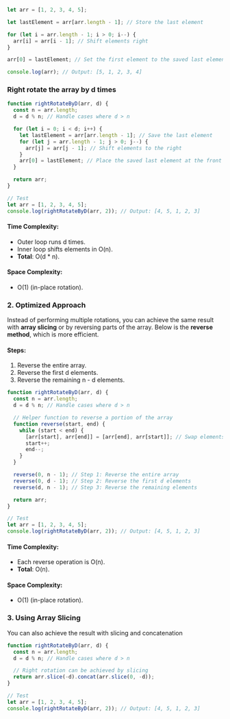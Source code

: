 ```javascript
let arr = [1, 2, 3, 4, 5];

let lastElement = arr[arr.length - 1]; // Store the last element

for (let i = arr.length - 1; i > 0; i--) {
  arr[i] = arr[i - 1]; // Shift elements right
}

arr[0] = lastElement; // Set the first element to the saved last element

console.log(arr); // Output: [5, 1, 2, 3, 4]
```

### Right rotate the array by d times

```javascript
function rightRotateByD(arr, d) {
  const n = arr.length;
  d = d % n; // Handle cases where d > n

  for (let i = 0; i < d; i++) {
    let lastElement = arr[arr.length - 1]; // Save the last element
    for (let j = arr.length - 1; j > 0; j--) {
      arr[j] = arr[j - 1]; // Shift elements to the right
    }
    arr[0] = lastElement; // Place the saved last element at the front
  }

  return arr;
}

// Test
let arr = [1, 2, 3, 4, 5];
console.log(rightRotateByD(arr, 2)); // Output: [4, 5, 1, 2, 3]
```

#### Time Complexity:

- Outer loop runs d times.
- Inner loop shifts elements in O(n).
- **Total**: O(d \* n).

#### Space Complexity:

- O(1) (in-place rotation).

### **2. Optimized Approach**

Instead of performing multiple rotations, you can achieve the same result with **array slicing** or by reversing parts of the array. Below is the **reverse method**, which is more efficient.

#### Steps:

1.  Reverse the entire array.
2.  Reverse the first d elements.
3.  Reverse the remaining n - d elements.

```javascript
function rightRotateByD(arr, d) {
  const n = arr.length;
  d = d % n; // Handle cases where d > n

  // Helper function to reverse a portion of the array
  function reverse(start, end) {
    while (start < end) {
      [arr[start], arr[end]] = [arr[end], arr[start]]; // Swap elements
      start++;
      end--;
    }
  }

  reverse(0, n - 1); // Step 1: Reverse the entire array
  reverse(0, d - 1); // Step 2: Reverse the first d elements
  reverse(d, n - 1); // Step 3: Reverse the remaining elements

  return arr;
}

// Test
let arr = [1, 2, 3, 4, 5];
console.log(rightRotateByD(arr, 2)); // Output: [4, 5, 1, 2, 3]
```

#### Time Complexity:

- Each reverse operation is O(n).
- **Total**: O(n).

#### Space Complexity:

- O(1) (in-place rotation).

### **3. Using Array Slicing**

You can also achieve the result with slicing and concatenation

```javascript
function rightRotateByD(arr, d) {
  const n = arr.length;
  d = d % n; // Handle cases where d > n

  // Right rotation can be achieved by slicing
  return arr.slice(-d).concat(arr.slice(0, -d));
}

// Test
let arr = [1, 2, 3, 4, 5];
console.log(rightRotateByD(arr, 2)); // Output: [4, 5, 1, 2, 3]
```
